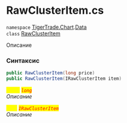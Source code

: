 
# RawClusterItem.cs
`namespace` [TigerTrade.Chart](../../../../TigerTrade.Chart.md).[Data](../../../../TigerTrade.Chart/Data.md)  
    `class` [RawClusterItem](../../RawClusterItem.cs.md)

Описание

### Синтаксис
```csharp
public RawClusterItem(long price)
public RawClusterItem(IRawClusterItem item)
```

<mark style="color:yellow;">`price`</mark> <mark style="color:red;">*`long`*</mark>  
 *Описание*  
  
<mark style="color:yellow;">`item`</mark> <mark style="color:red;">*`IRawClusterItem`*</mark>  
 *Описание*  
  

                    
                    